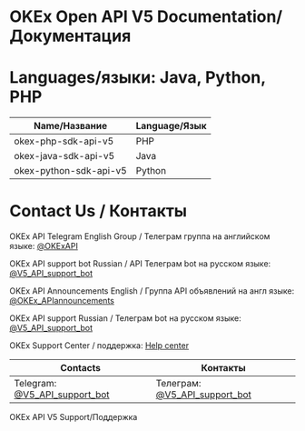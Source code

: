 # OKEx Open API V5 Documentation/Документация




# Languages/языки: Java, Python, PHP

| Name/Название  | Language/Язык |
| ------------- | ------------- |
| okex-php-sdk-api-v5  | PHP  |
| okex-java-sdk-api-v5  | Java  |
| okex-python-sdk-api-v5  | Python |

# Contact Us / Контакты

OKEx API Telegram English Group / Телеграм группа на aнглийском языке: [@OKExAPI](https://t.me/OKExAPI)

OKEx API support bot Russian / API Телеграм bot на русском языке: [@V5_API_support_bot](https://t.me/V5_API_support_bot)

OKEx API Announcements English / Группа API объявлений на англ языке: [@OKEx_APIannouncements](https://t.me/OKEx_APIannouncements)

OKEx API support Russian / Телеграм bot на русском языке: [@V5_API_support_bot](https://t.me/V5_API_support_bot)

OKEx Support Center / поддержка: [Help center](https://www.okex.com/support-center.html)  

| Contacts  | Контакты |
| ------------- | ------------- |
| Telegram: [@V5_API_support_bot](https://t.me/V5_API_support_bot)| Телеграм: [@V5_API_support_bot](https://t.me/V5_API_support_bot) |




OKEx API V5 Support/Поддержка
